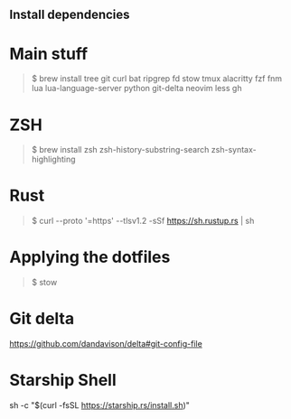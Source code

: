 ## Install dependencies

# Main stuff
> $ brew install tree git curl bat ripgrep fd stow tmux alacritty fzf fnm lua lua-language-server python git-delta neovim less gh

# ZSH
> $ brew install zsh zsh-history-substring-search zsh-syntax-highlighting

# Rust
> $ curl --proto '=https' --tlsv1.2 -sSf https://sh.rustup.rs | sh

# Applying the dotfiles
> $ stow <folder>

# Git delta
https://github.com/dandavison/delta#git-config-file

# Starship Shell
sh -c "$(curl -fsSL https://starship.rs/install.sh)"
